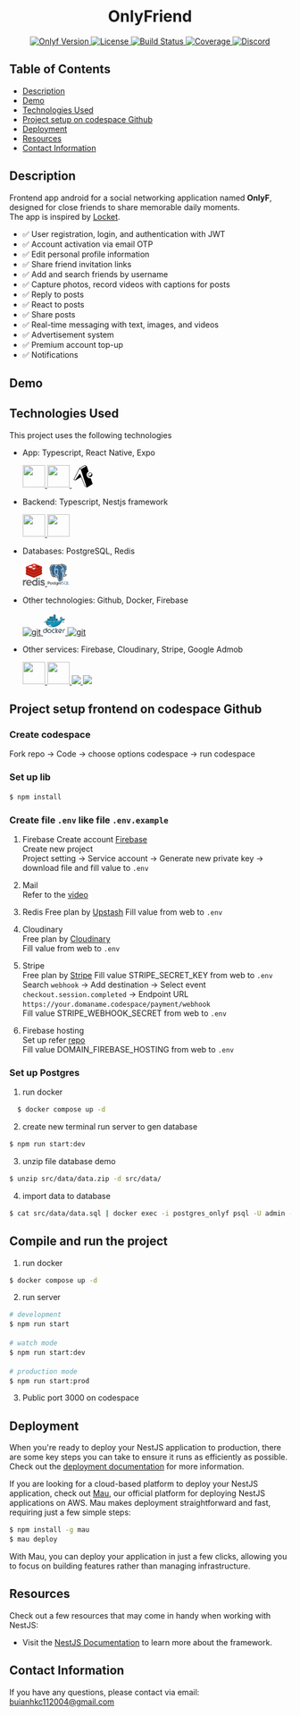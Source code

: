 <!-- <p align="center">
  <a href="http://nestjs.com/" target="blank"><img src="https://nestjs.com/img/logo-small.svg" width="120" alt="Nest Logo" /></a>
</p> -->

<h1 align="center" >
  OnlyFriend
</h1>

[circleci-image]: https://img.shields.io/circleci/build/github/nestjs/nest/master?token=abc123def456
[circleci-url]: https://circleci.com/gh/nestjs/nest

<p align="center">
  <a href="#" target="_blank">
    <img src="https://img.shields.io/badge/Onlyf-v1.0.0-ff69b4" alt="Onlyf Version" />
  </a>
  <a href="#" target="_blank">
    <img src="https://img.shields.io/badge/license-MIT-green" alt="License" />
  </a>
  <a href="#" target="_blank">
    <img src="https://img.shields.io/badge/build-passing-brightgreen" alt="Build Status" />
  </a>
  <a href="#" target="_blank">
    <img src="https://img.shields.io/badge/coverage-90%25-yellowgreen" alt="Coverage" />
  </a>
  <a href="https://discord.gg/gCV5HQAv" target="_blank">
    <img src="https://img.shields.io/badge/chat-on%20discord-7289da" alt="Discord" />
  </a>
</p>
  <!--[![Backers on Open Collective](https://opencollective.com/nest/backers/badge.svg)](https://opencollective.com/nest#backer)
  [![Sponsors on Open Collective](https://opencollective.com/nest/sponsors/badge.svg)](https://opencollective.com/nest#sponsor)-->

## Table of Contents

- [Description](#introduction)
- [Demo](#demo)
- [Technologies Used](#technologies-used)
- [Project setup on codespace Github](#project-setup-on-codespace-github)
- [Deployment](#deployment)
- [Resources](#resources)
- [Contact Information](#contact-information)

## Description

Frontend app android for a social networking application named **OnlyF**, designed for close friends to share memorable daily moments.  
The app is inspired by [Locket](https://www.locket.vn/).

- ✅ User registration, login, and authentication with JWT
- ✅ Account activation via email OTP
- ✅ Edit personal profile information
- ✅ Share friend invitation links
- ✅ Add and search friends by username
- ✅ Capture photos, record videos with captions for posts
- ✅ Reply to posts
- ✅ React to posts
- ✅ Share posts
- ✅ Real-time messaging with text, images, and videos
- ✅ Advertisement system
- ✅ Premium account top-up
- ✅ Notifications

## Demo

## Technologies Used

This project uses the following technologies

- App: Typescript, React Native, Expo
  <p align="left"> 
    <a href="https://www.typescriptlang.org/" target="_blank" rel="noreferrer"> 
            <img src="https://cdn.jsdelivr.net/gh/devicons/devicon@latest/icons/typescript/typescript-original.svg" width="40" height="40"/>
    </a> 
     <a href="http://nestjs.com/" target="_blank" rel="noreferrer"> 
            <img src="https://cdn.jsdelivr.net/gh/devicons/devicon@latest/icons/react/react-original.svg" width="40" height="40" />
    </a> 
    <a href="http://nestjs.com/" target="_blank" rel="noreferrer" > 
            <svg height=40 fill="#000000" viewBox="0 0 32 32" xmlns="http://www.w3.org/2000/svg"><g id="SVGRepo_bgCarrier" stroke-width="0"></g><g id="SVGRepo_tracerCarrier" stroke-linecap="round" stroke-linejoin="round"></g><g id="SVGRepo_iconCarrier"> <path d="M24.292 15.547c1.968 0.131 3.729-1.213 4.115-3.145-0.475-0.735-1.287-1.177-2.161-1.177-2.272-0.052-3.491 2.651-1.953 4.323zM15.115 4.697l5.359-3.104-1.708-0.963-7.391 4.281 0.589 0.328 1.119 0.629 2.032-1.176zM21.161 1.307c0.089 0.027 0.161 0.1 0.188 0.188l2.484 7.593c0.047 0.131-0.005 0.272-0.125 0.344-1.968 1.156-2.916 3.489-2.317 5.693 0.656 2.391 2.937 3.953 5.401 3.703 0.135-0.011 0.265 0.073 0.307 0.203l2.563 7.803c0.041 0.131-0.011 0.271-0.125 0.344l-7.859 4.771c-0.037 0.021-0.084 0.036-0.131 0.036-0.068 0.016-0.14 0-0.203-0.041l-2.765-1.797c-0.048-0.031-0.084-0.077-0.109-0.129l-5.396-12.896-8.219 4.875c-0.016 0.011-0.037 0.021-0.052 0.032-0.084 0.036-0.183 0.025-0.261-0.021l-1.859-1.093c-0.136-0.073-0.188-0.245-0.115-0.381l7.953-15.749c0.025-0.057 0.077-0.104 0.135-0.131l7.959-4.609c0.088-0.052 0.197-0.057 0.292-0.005zM12.839 6.407l-1.932-1.089-7.693 15.229 1.396 0.823 6.631-9.015c0.063-0.089 0.167-0.136 0.271-0.12 0.104 0.011 0.192 0.077 0.235 0.177l7.228 17.296 1.933 1.251-8.063-24.552zM26.245 16.964c-2.256 0-3.787-2.292-2.923-4.376 0.86-2.083 3.563-2.619 5.156-1.025 0.595 0.593 0.928 1.396 0.928 2.235 0.005 1.749-1.412 3.167-3.161 3.167z"></path> </g></svg>
    </a> 
  </p>

- Backend: Typescript, Nestjs framework
  <p align="left"> 
    <a href="https://www.typescriptlang.org/" target="_blank" rel="noreferrer"> 
            <img src="https://cdn.jsdelivr.net/gh/devicons/devicon@latest/icons/typescript/typescript-original.svg" width="40" height="40"/>
    </a> 
  <a href="http://nestjs.com/" target="_blank" rel="noreferrer"> 
            <img src="https://cdn.jsdelivr.net/gh/devicons/devicon@latest/icons/nestjs/nestjs-original.svg" width="40" height="40" />
    </a> 
  </p>
- Databases: PostgreSQL, Redis
  <p align="left"> 
  <a href="https://redis.io" target="_blank" rel="noreferrer"> <img src="https://raw.githubusercontent.com/devicons/devicon/master/icons/redis/redis-original-wordmark.svg" alt="redis" width="40" height="40"/> </a> 
  <a href="https://www.postgresql.org" target="_blank" rel="noreferrer"> <img src="https://raw.githubusercontent.com/devicons/devicon/master/icons/postgresql/postgresql-original-wordmark.svg" alt="postgresql" width="40" height="40"/> 
  </a>
  </p>

- Other technologies: Github, Docker, Firebase
  <p align="left"> 
    <a href="https://git-scm.com/" target="_blank" rel="noreferrer"> <img src="https://www.vectorlogo.zone/logos/git-scm/git-scm-icon.svg" alt="git" width="40" height="40"/> </a> 
    <a href="https://www.docker.com/" target="_blank" rel="noreferrer"> <img src="https://raw.githubusercontent.com/devicons/devicon/master/icons/docker/docker-original-wordmark.svg" alt="docker" width="40" height="40"/> </a> 
    <a href="https://firebase.google.com/" target="_blank" rel="noreferrer"> <img src="https://cdn.jsdelivr.net/gh/devicons/devicon@latest/icons/firebase/firebase-original.svg" alt="git" width="40" height="40"/> </a>   
  </a>
- Other services: Firebase, Cloudinary, Stripe, Google Admob
  <p align="left"> 
    <a href="https://firebase.google.com/" target="_blank" rel="noreferrer"> <img src="https://cdn.jsdelivr.net/gh/devicons/devicon@latest/icons/firebase/firebase-original.svg" width="40" height="40"/> </a> 
    <a href="https://cloudinary.com/" target="_blank" rel="noreferrer"> <img src="https://cdn.brandfetch.io/idX0l-p4Rn/w/400/h/400/theme/dark/icon.jpeg?c=1dxbfHSJFAPEGdCLU4o5B" width="40" height="40"/> </a> 
    <a href="https://stripe.com/" target="_blank" rel="noreferrer"> <img src="https://cdn.brandfetch.io/idxAg10C0L/w/800/h/380/theme/dark/logo.png?c=1dxbfHSJFAPEGdCLU4o5B" height="40"/> </a> 
    <a href="https://admob.google.com/intl/vi/home/" target="_blank" rel="noreferrer"> <img src="https://img.icons8.com/?size=100&id=J3caGozFXTk1&format=png&color=000000" height="40"/> </a> 
  </a>
</p>

## Project setup frontend on codespace Github

### Create codespace

Fork repo -> Code -> choose options codespace -> run codespace

### Set up lib

```bash
$ npm install
```

### Create file `.env` like file `.env.example`

1. Firebase
   Create account [Firebase](https://firebase.google.com/)  
   Create new project  
   Project setting -> Service account -> Generate new private key -> download file and fill value to `.env`

2. Mail  
   Refer to the [video](https://youtu.be/xKP9UlINafM?si=VF4ZfWCbpUOA79mh)

3. Redis
   Free plan by [Upstash](https://console.upstash.com/login)
   Fill value from web to `.env`

4. Cloudinary  
   Free plan by [Cloudinary](https://cloudinary.com/)  
   Fill value from web to `.env`

5. Stripe  
   Free plan by [Stripe](<[https://cloudinary.com/](https://stripe.com/)>)  
   Fill value STRIPE_SECRET_KEY from web to `.env`  
   Search `webhook` -> Add destination -> Select event `checkout.session.completed` -> Endpoint URL `https://your.domaname.codespace/payment/webhook`  
   Fill value STRIPE_WEBHOOK_SECRET from web to `.env`

6. Firebase hosting  
   Set up refer [repo](https://github.com/ITAnh11/onlyf-mobile-hosting-firebase)  
   Fill value DOMAIN_FIREBASE_HOSTING from web to `.env`

### Set up Postgres

1. run docker

```bash
  $ docker compose up -d
```

2. create new terminal run server to gen database

```bash
$ npm run start:dev
```

3. unzip file database demo

```bash
$ unzip src/data/data.zip -d src/data/
```

4. import data to database

```bash
$ cat src/data/data.sql | docker exec -i postgres_onlyf psql -U admin -d onlyf
```

## Compile and run the project

1. run docker

```bash
$ docker compose up -d
```

2. run server

```bash
# development
$ npm run start

# watch mode
$ npm run start:dev

# production mode
$ npm run start:prod
```

3. Public port 3000 on codespace

## Deployment

When you're ready to deploy your NestJS application to production, there are some key steps you can take to ensure it runs as efficiently as possible. Check out the [deployment documentation](https://docs.nestjs.com/deployment) for more information.

If you are looking for a cloud-based platform to deploy your NestJS application, check out [Mau](https://mau.nestjs.com), our official platform for deploying NestJS applications on AWS. Mau makes deployment straightforward and fast, requiring just a few simple steps:

```bash
$ npm install -g mau
$ mau deploy
```

With Mau, you can deploy your application in just a few clicks, allowing you to focus on building features rather than managing infrastructure.

## Resources

Check out a few resources that may come in handy when working with NestJS:

- Visit the [NestJS Documentation](https://docs.nestjs.com) to learn more about the framework.

## Contact Information

If you have any questions, please contact via email: [buianhkc112004@gmail.com](mailto:buianhkc112004@gmail.com)
